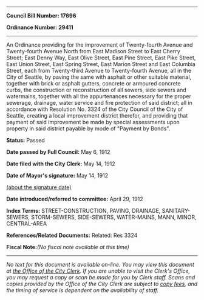 

********

**Council Bill Number: 17696**
   
**Ordinance Number: 29411**
********

 An Ordinance providing for the improvement of Twenty-fourth Avenue and Twenty-fourth Avenue North from East Madison Street to East Cherry Street; East Denny Way, East Olive Street, East Pine Street, East Pike Street, East Union Street, East Spring Street, East Marion Street and East Columbia Street, each from Twenty-third Avenue to Twenty-fourth Avenue, all in the City of Seattle, by paving the same with asphalt or other suitable material, together with brick or asphalt gutters, concrete or armoured concrete curbs, the construction or reconstruction of all sewers, side sewers and watermains, together with all the appurtenances necessary for the proper sewerage, drainage, water service and fire protection of said district; all in accordance with Resolution No. 3324 of the City Council of the City of Seattle, creating a local improvement district therefor, and providing that payment of said improvement be made by special assessments upon property in said district payable  by mode of "Payment by Bonds".

**Status:** Passed
   
**Date passed by Full Council:** May 6, 1912
   
**Date filed with the City Clerk:** May 14, 1912
   
**Date of Mayor's signature:** May 14, 1912
   
[(about the signature date)](/~public/approvaldate.htm)
   
   
   
**Date introduced/referred to committee:** April 29, 1912
   
   
**Index Terms:** STREET-CONSTRUCTION, PAVING, DRAINAGE, SANITARY-SEWERS, STORM-SEWERS, SIDE-SEWERS, WATER-MAINS, MANN, MINOR, CENTRAL-AREA

**References/Related Documents:** Related: Res 3324

**Fiscal Note:**_(No fiscal note available at this time)_
********

_No text for this document is available on-line. You may view this document at [the Office of the City Clerk](http://www.seattle.gov/leg/clerk/contactUs.htm). If you are unable to visit the Clerk's Office, you may request a copy or scan be made for you by Clerk staff. Scans and copies provided by the Office of the City Clerk are subject to [copy fees](http://clerk.seattle.gov/~public/clerkfees.htm), and the timing of service is dependent on the availability of staff._

